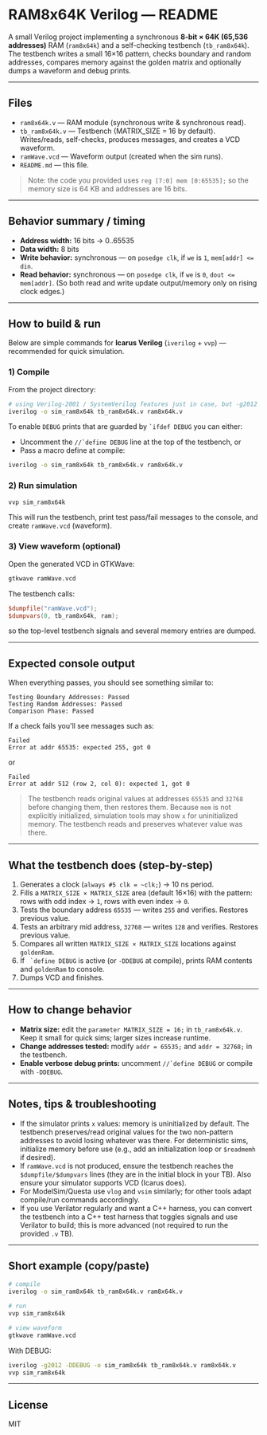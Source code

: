 # RAM8x64K Verilog — README

A small Verilog project implementing a synchronous **8-bit × 64K (65,536 addresses)** RAM (`ram8x64k`) and a self-checking testbench (`tb_ram8x64k`). The testbench writes a small 16×16 pattern, checks boundary and random addresses, compares memory against the golden matrix and optionally dumps a waveform and debug prints.

---

## Files

* `ram8x64k.v` — RAM module (synchronous write & synchronous read).
* `tb_ram8x64k.v` — Testbench (MATRIX_SIZE = 16 by default). Writes/reads, self-checks, produces messages, and creates a VCD waveform.
* `ramWave.vcd` — Waveform output (created when the sim runs).
* `README.md` — this file.

> Note: the code you provided uses `reg [7:0] mem [0:65535];` so the memory size is 64 KB and addresses are 16 bits.

---

## Behavior summary / timing

* **Address width:** 16 bits → 0..65535
* **Data width:** 8 bits
* **Write behavior:** synchronous — on `posedge clk`, if `we` is `1`, `mem[addr] <= din`.
* **Read behavior:** synchronous — on `posedge clk`, if `we` is `0`, `dout <= mem[addr]`.
  (So both read and write update output/memory only on rising clock edges.)

---

## How to build & run

Below are simple commands for **Icarus Verilog** (`iverilog` + `vvp`) — recommended for quick simulation.

### 1) Compile

From the project directory:

```bash
# using Verilog-2001 / SystemVerilog features just in case, but -g2012 is safe
iverilog -o sim_ram8x64k tb_ram8x64k.v ram8x64k.v
```

To enable `DEBUG` prints that are guarded by `` `ifdef DEBUG `` you can either:

* Uncomment the ``//`define DEBUG`` line at the top of the testbench, or
* Pass a macro define at compile:

```bash
iverilog -o sim_ram8x64k tb_ram8x64k.v ram8x64k.v
```

### 2) Run simulation

```bash
vvp sim_ram8x64k
```

This will run the testbench, print test pass/fail messages to the console, and create `ramWave.vcd` (waveform).

### 3) View waveform (optional)

Open the generated VCD in GTKWave:

```bash
gtkwave ramWave.vcd
```

The testbench calls:

```verilog
$dumpfile("ramWave.vcd");
$dumpvars(0, tb_ram8x64k, ram);
```

so the top-level testbench signals and several memory entries are dumped.

---

## Expected console output

When everything passes, you should see something similar to:

```
Testing Boundary Addresses: Passed
Testing Random Addresses: Passed
Comparison Phase: Passed
```

If a check fails you'll see messages such as:

```
Failed
Error at addr 65535: expected 255, got 0
```

or

```
Failed
Error at addr 512 (row 2, col 0): expected 1, got 0
```

> The testbench reads original values at addresses `65535` and `32768` before changing them, then restores them. Because `mem` is not explicitly initialized, simulation tools may show `x` for uninitialized memory. The testbench reads and preserves whatever value was there.

---

## What the testbench does (step-by-step)

1. Generates a clock (`always #5 clk = ~clk;`) → 10 ns period.
2. Fills a `MATRIX_SIZE × MATRIX_SIZE` area (default 16×16) with the pattern: rows with odd index → `1`, rows with even index → `0`.
3. Tests the boundary address `65535` — writes `255` and verifies. Restores previous value.
4. Tests an arbitrary mid address, `32768` — writes `128` and verifies. Restores previous value.
5. Compares all written `MATRIX_SIZE × MATRIX_SIZE` locations against `goldenRam`.
6. If `` `define DEBUG`` is active (or `-DDEBUG` at compile), prints RAM contents and `goldenRam` to console.
7. Dumps VCD and finishes.

---

## How to change behavior

* **Matrix size:** edit the `parameter MATRIX_SIZE = 16;` in `tb_ram8x64k.v`. Keep it small for quick sims; larger sizes increase runtime.
* **Change addresses tested:** modify `addr = 65535;` and `addr = 32768;` in the testbench.
* **Enable verbose debug prints:** uncomment ``//`define DEBUG`` or compile with `-DDEBUG`.

---

## Notes, tips & troubleshooting

* If the simulator prints `x` values: memory is uninitialized by default. The testbench preserves/read original values for the two non-pattern addresses to avoid losing whatever was there. For deterministic sims, initialize memory before use (e.g., add an initialization loop or `$readmemh` if desired).
* If `ramWave.vcd` is not produced, ensure the testbench reaches the `$dumpfile/$dumpvars` lines (they are in the initial block in your TB). Also ensure your simulator supports VCD (Icarus does).
* For ModelSim/Questa use `vlog` and `vsim` similarly; for other tools adapt compile/run commands accordingly.
* If you use Verilator regularly and want a C++ harness, you can convert the testbench into a C++ test harness that toggles signals and use Verilator to build; this is more advanced (not required to run the provided `.v` TB).

---

## Short example (copy/paste)

```bash
# compile
iverilog -o sim_ram8x64k tb_ram8x64k.v ram8x64k.v

# run
vvp sim_ram8x64k

# view waveform
gtkwave ramWave.vcd
```

With DEBUG:

```bash
iverilog -g2012 -DDEBUG -o sim_ram8x64k tb_ram8x64k.v ram8x64k.v
vvp sim_ram8x64k
```

---

## License

MIT
